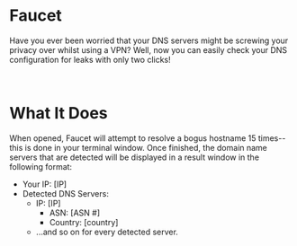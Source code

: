 # Faucet
Have you ever been worried that your DNS servers might be screwing your privacy over whilst using a VPN? Well, now you can easily check your DNS configuration for leaks with only two clicks!

<br/>

# What It Does
When opened, Faucet will attempt to resolve a bogus hostname 15 times--this is done in your terminal window. Once finished, the domain name servers that are detected will be displayed in a result window in the following format:
  - Your IP: [IP]
  - Detected DNS Servers:
      - IP: [IP]
        - ASN: [ASN #]
        - Country: [country]
      - ...and so on for every detected server.
